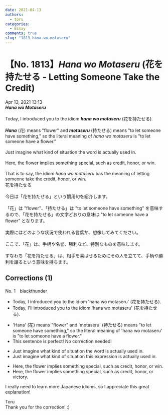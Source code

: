 ```yaml
---
date: 2021-04-13
authors:
  - toru
categories:
  - Essay
comments: true
slug: "1813_hana-wo-motaseru"
---
```


# 【No. 1813】<strong><em>Hana wo Motaseru</strong></em> (花を持たせる - Letting Someone Take the Credit)
<div class="date">Apr 13, 2021 13:13</div>
<div id="post"><div id="body_show_ori">
<strong><em>Hana wo Motaseru</strong></em><br/><br/>Today, I introduced you to the idiom <strong><em>hana wo motaseru</em></strong> (花を持たせる).<br/><br/><strong><em>Hana</em></strong> (花) means "flower" and <strong><em>motaseru</em></strong> (持たせる) means "to let someone have something," so the literal meaning of <em>hana wo motaseru</em> is "to let someone have a flower."<br/><br/>Just imagine what kind of situation the word is actually used in.<br/><br/>Here, the flower implies something special, such as credit, honor, or win.<br/><br/>That is to say, the idiom <em>hana wo motaseru</em> has the meaning of letting someone take the credit, honor, or win.
</div></div>

<!-- more -->

<div id="post_ja"><div id="body_show_mo">
花を持たせる<br/><br/>今日は「花を持たせる」という慣用句を紹介します。<br/><br/>「花」は "flower"、「持たせる」は "to let someone have something" を意味するので、「花を持たせる」の文字どおりの意味は "to let someone have a flower" となります。<br/><br/>実際にはどのような状況で使われる言葉か、想像してみてください。<br/><br/>ここで、「花」は、手柄や名誉、勝利など、特別なものを意味します。<br/><br/>すなわち「花を持たせる」は、相手を喜ばせるためにその人を立てて、手柄や勝利を譲るという意味を持ちます。
</div></div>

## Corrections (1)
<div id="block"><div class="first_name"> No. 1　<span class="just_name">blackthunder</span></div><div id="block2">
<ul class="correction_field">
<li class="incorrect">Today, I introduced you to the idiom 'hana wo motaseru' (花を持たせる).</li>
<li class="corrected correct">
Today, I<span class="f_red">'ll</span> introduce<span class="sline">d</span> <span class="sline">you to</span> the idiom 'hana wo motaseru' (花を持たせる).
</li>
</ul>
<ul class="correction_field">
<li class="incorrect">'Hana' (花) means "flower" and 'motaseru' (持たせる) means "to let someone have something," so the literal meaning of 'hana wo motaseru' is "to let someone have a flower."</li>
<li class="corrected perfect">This sentence is perfect! No correction needed!</li>
</ul>
<ul class="correction_field">
<li class="incorrect">Just imagine what kind of situation the word is actually used in.</li>
<li class="corrected correct">
Just imagine what kind of situation <span class="f_red">this expression</span> is actually used in.
</li>
</ul>
<ul class="correction_field">
<li class="incorrect">Here, the flower implies something special, such as credit, honor, or win.</li>
<li class="corrected correct">
Here, the flower implies something special, such as credit, honor, or <span class="f_red">victory</span>.
</li>
</ul>
<p class="comment_small">
 I really need to learn more Japanese idioms, so I appreciate this great explanation!
</p>

</div><div class="name"><span class="just_name">Toru</span><br>
Thank you for the correction! :)
</div>
</div>
